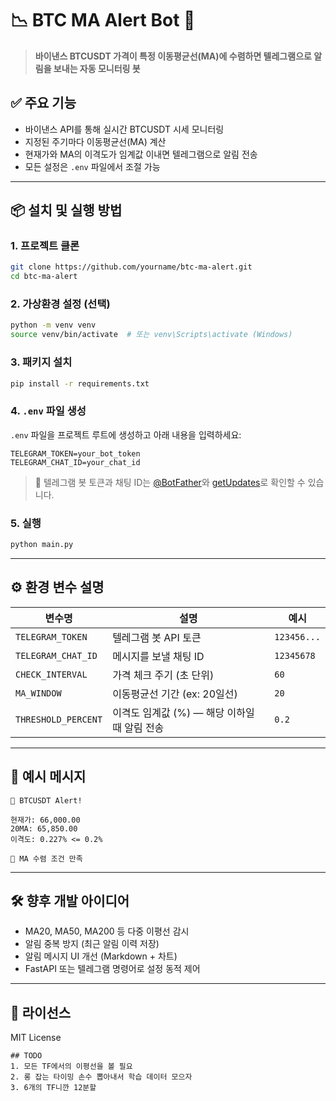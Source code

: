 # 📉 BTC MA Alert Bot 📲

> **바이낸스 BTCUSDT 가격이 특정 이동평균선(MA)에 수렴하면 텔레그램으로 알림을 보내는 자동 모니터링 봇**


## ✅ 주요 기능

- 바이낸스 API를 통해 실시간 BTCUSDT 시세 모니터링
- 지정된 주기마다 이동평균선(MA) 계산
- 현재가와 MA의 이격도가 임계값 이내면 텔레그램으로 알림 전송
- 모든 설정은 `.env` 파일에서 조절 가능

---

## 📦 설치 및 실행 방법

### 1. 프로젝트 클론

```bash
git clone https://github.com/yourname/btc-ma-alert.git
cd btc-ma-alert
```

### 2. 가상환경 설정 (선택)

```bash
python -m venv venv
source venv/bin/activate  # 또는 venv\Scripts\activate (Windows)
```

### 3. 패키지 설치

```bash
pip install -r requirements.txt
```

### 4. `.env` 파일 생성

`.env` 파일을 프로젝트 루트에 생성하고 아래 내용을 입력하세요:

```env
TELEGRAM_TOKEN=your_bot_token
TELEGRAM_CHAT_ID=your_chat_id
```

> 📌 텔레그램 봇 토큰과 채팅 ID는 [@BotFather](https://t.me/BotFather)와 [getUpdates](https://api.telegram.org/bot<your_token>/getUpdates)로 확인할 수 있습니다.


### 5. 실행

```bash
python main.py
```

---

## ⚙️ 환경 변수 설명

| 변수명                 | 설명                           | 예시          |
| ------------------- | ---------------------------- | ----------- |
| `TELEGRAM_TOKEN`    | 텔레그램 봇 API 토큰                | `123456...` |
| `TELEGRAM_CHAT_ID`  | 메시지를 보낼 채팅 ID                | `12345678`  |
| `CHECK_INTERVAL`    | 가격 체크 주기 (초 단위)              | `60`        |
| `MA_WINDOW`         | 이동평균선 기간 (ex: 20일선)          | `20`        |
| `THRESHOLD_PERCENT` | 이격도 임계값 (%) — 해당 이하일 때 알림 전송 | `0.2`       |

---

## 📌 예시 메시지

```
📢 BTCUSDT Alert!

현재가: 66,000.00
20MA: 65,850.00
이격도: 0.227% <= 0.2%

🔔 MA 수렴 조건 만족
```

---

## 🛠 향후 개발 아이디어

* MA20, MA50, MA200 등 다중 이평선 감시
* 알림 중복 방지 (최근 알림 이력 저장)
* 알림 메시지 UI 개선 (Markdown + 차트)
* FastAPI 또는 텔레그램 명령어로 설정 동적 제어

---

## 📃 라이선스

MIT License

```
## TODO
1. 모든 TF에서의 이평선을 볼 필요
2. 롱 잡는 타이밍 손수 뽑아내서 학습 데이터 모으자
3. 6개의 TF니깐 12분할
